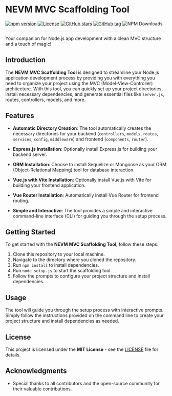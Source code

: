 # NEVM MVC Scaffolding Tool
[![npm version](https://img.shields.io/npm/v/nevm-mvc-scaffold.svg?style=badge)](https://www.npmjs.com/package/nevm-mvc-scaffold)
[![License](https://img.shields.io/github/license/the-provost/nevm-mvc-scaffold.svg?style=badge)](LICENSE)
[![GitHub stars](https://img.shields.io/github/stars/the-provost/nevm-mvc-scaffold.svg?style=badge)](https://github.com/the-provost/nevm-mvc-scaffold/stargazers)
[![GitHub tag](https://img.shields.io/github/tag/the-provost/nevm-mvc-scaffold.svg?style=badge)](https://github.com/the-provost/nevm-mvc-scaffold/tags)
![NPM Downloads](https://img.shields.io/npm/dt/nevm-mvc-scaffold)


---

Your companion for Node.js app development with a clean MVC structure and a touch of magic!

## Introduction

The **NEVM MVC Scaffolding Tool** is designed to streamline your Node.js application development process by providing you with everything you need to organize your project using the MVC (Model-View-Controller) architecture. With this tool, you can quickly set up your project directories, install necessary dependencies, and generate essential files like `server.js`, routes, controllers, models, and more.

## Features

- **Automatic Directory Creation**: The tool automatically creates the necessary directories for your backend (`controllers`, `models`, `routes`, `services`, `config`, `middleware`) and frontend (`components`, `router`).
  
- **Express.js Installation**: Optionally install Express.js for building your backend server.
  
- **ORM Installation**: Choose to install Sequelize or Mongoose as your ORM (Object-Relational Mapping) tool for database interaction.
  
- **Vue.js with Vite Installation**: Optionally install Vue.js with Vite for building your frontend application.
  
- **Vue Router Installation**: Automatically install Vue Router for frontend routing.
  
- **Simple and Interactive**: The tool provides a simple and interactive command-line interface (CLI) for guiding you through the setup process.

## Getting Started

To get started with the **NEVM MVC Scaffolding Tool**, follow these steps:

1. Clone this repository to your local machine.
2. Navigate to the directory where you cloned the repository.
3. Run `npm install` to install dependencies.
4. Run `node setup.js` to start the scaffolding tool.
5. Follow the prompts to configure your project structure and install dependencies.

## Usage

The tool will guide you through the setup process with interactive prompts. Simply follow the instructions provided on the command line to create your project structure and install dependencies as needed.

## License

This project is licensed under the **MIT License** - see the [LICENSE](LICENSE) file for details.

## Acknowledgments

- Special thanks to all contributors and the open-source community for their valuable contributions.

